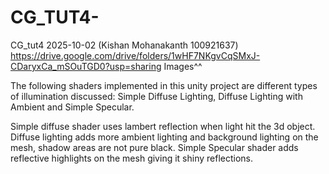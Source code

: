 # CG_TUT4-
CG_tut4 2025-10-02 (Kishan Mohanakanth 100921637) 
https://drive.google.com/drive/folders/1wHF7NKgvCqSMxJ-CDaryxCa_mSOuTGD0?usp=sharing 
Images^^

The following shaders implemented in this unity project are different types of illumination discussed: Simple Diffuse Lighting, Diffuse Lighting with Ambient and Simple Specular. 

Simple diffuse shader uses lambert reflection when light hit the 3d object. Diffuse lighting adds more ambient lighting and background lighting on the mesh, shadow areas are not pure black. Simple Specular shader adds reflective highlights on the mesh giving it shiny reflections.  
